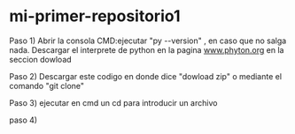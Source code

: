 # mi-primer-repositorio1

Paso 1) Abrir la consola CMD:ejecutar "py --version" , en caso que no salga nada. Descargar el interprete de python en la pagina www.phyton.org en la seccion dowload

Paso 2) Descargar este codigo en donde dice "dowload zip" o mediante el comando "git clone"

Paso 3) ejecutar en cmd un cd para introducir un archivo 

paso 4)
